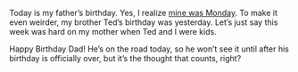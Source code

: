 Today is my father’s birthday. Yes, I realize [mine was
Monday](http://devhawk.net/2007/05/21/im-37/). To make it even
weirder, my brother Ted’s birthday was yesterday. Let’s just say this
week was hard on my mother when Ted and I were kids.

Happy Birthday Dad! He’s on the road today, so he won’t see it until
after his birthday is officially over, but it’s the thought that counts,
right?
